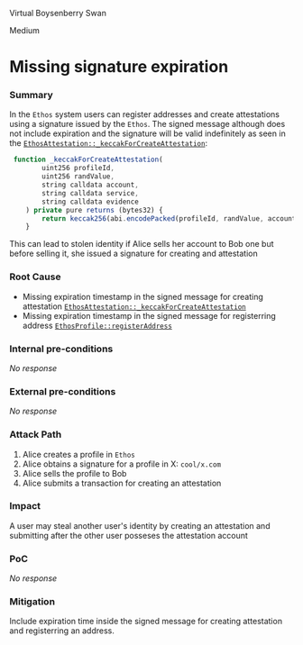 Virtual Boysenberry Swan

Medium

# Missing signature expiration

### Summary

In the `Ethos` system users can register addresses and create attestations using a signature issued by the `Ethos`.
The signed message although does not include expiration and the signature will be valid indefinitely as seen in the [`EthosAttestation::_keccakForCreateAttestation`](https://github.com/sherlock-audit/2024-10-ethos-network/blob/main/ethos/packages/contracts/contracts/EthosAttestation.sol#L521):

```javascript
 function _keccakForCreateAttestation(
        uint256 profileId,
        uint256 randValue,
        string calldata account,
        string calldata service,
        string calldata evidence
    ) private pure returns (bytes32) {
        return keccak256(abi.encodePacked(profileId, randValue, account, service, evidence));
    }
```

This can lead to stolen identity if Alice sells her account to Bob one but before selling it, she issued a signature for creating and attestation

### Root Cause

- Missing expiration timestamp in the signed message for creating attestation [`EthosAttestation::_keccakForCreateAttestation`](https://github.com/sherlock-audit/2024-10-ethos-network/blob/main/ethos/packages/contracts/contracts/EthosAttestation.sol#L521)
- Missing expiration timestamp in the signed message for registerring address [`EthosProfile::registerAddress`](https://github.com/sherlock-audit/2024-10-ethos-network/blob/main/ethos/packages/contracts/contracts/EthosProfile.sol#L659)

### Internal pre-conditions

_No response_

### External pre-conditions

_No response_

### Attack Path

1. Alice creates a profile in `Ethos`
2. Alice obtains a signature for a profile in X: `cool/x.com`
3. Alice sells the profile to Bob
4. Alice submits a transaction for creating an attestation

### Impact

A user may steal another user's identity by creating an attestation and submitting after the other user posseses the attestation account

### PoC

_No response_

### Mitigation

Include expiration time inside the signed message for creating attestation and registerring an address.